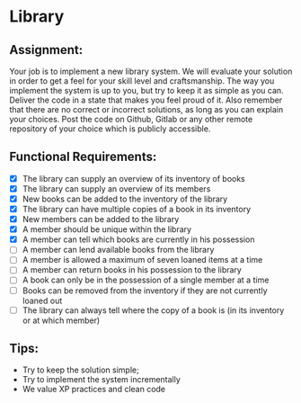 # Library

## Assignment:

Your job is to implement a new library system. We will evaluate your solution in order to get a feel for your skill level and craftsmanship. The way you implement the system is up to you, but try to keep it as simple as you can. Deliver the code in a state that makes you feel proud of it. Also remember that there are no correct or incorrect solutions, as long as you can explain your choices. Post the code on Github, Gitlab or any other remote repository of your choice which is publicly accessible.

## Functional Requirements:
- [x] The library can supply an overview of its inventory of books
- [x] The library can supply an overview of its members
- [x] New books can be added to the inventory of the library
- [x] The library can have multiple copies of a book in its inventory
- [x] New members can be added to the library
- [x] A member should be unique within the library
- [x] A member can tell which books are currently in his possession
- [ ] A member can lend available books from the library
- [ ] A member is allowed a maximum of seven loaned items at a time
- [ ] A member can return books in his possession to the library
- [ ] A book can only be in the possession of a single member at a time
- [ ] Books can be removed from the inventory if they are not currently loaned out
- [ ] The library can always tell where the copy of a book is (in its inventory or at which member)

## Tips:
* Try to keep the solution simple;
* Try to implement the system incrementally
* We value XP practices and clean code
